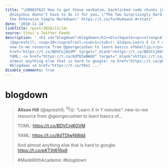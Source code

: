 ```yaml
---
title: "\U0001F62C How to get those verbatim, backticked code chunks just right, so
  @xieyihui doesn't have to do it for you… \"The Two Surprisingly Hard Things about
  the Otherwise Simple Markdown\" https://t.co/furHvAxwno #rstats"
date: '2018-11-14'
linkTitle: /post/2018/11/14/
source: Yihui's Twitter Feeds
description: ' <h1 id="blogdown">blogdown</h1><blockquote><p><strong>Alison Hill</strong>
  (@apreshill; <sup>10</sup>&frasl;<sub>1</sub>): &ldquo;Learn X in Y minutes&rdquo;:
  new-to-me resource from @georgecushen to learn basics of&hellip;</p><p> TOML: <a
  href="https://t.co/BDVCnj6GVM" target="_blank">https://t.co/BDVCnj6GVM</a></p><p>
  YAML: <a href="https://t.co/8dTDIwNWdd" target="_blank">https://t.co/8dTDIwNWdd</a></p><p>And
  almost anything else that is hard to google: <a href="https://t.co/pKTXt616q9" target="_blank">https://t.co/pKTXt616q9</a></p><p>#MadeWithAcademic
  #blogdown <a href="https://t.co/tRo1 ...'
disable_comments: true
---
```

 <h1 id="blogdown">blogdown</h1><blockquote><p><strong>Alison Hill</strong> (@apreshill; <sup>10</sup>&frasl;<sub>1</sub>): &ldquo;Learn X in Y minutes&rdquo;: new-to-me resource from @georgecushen to learn basics of&hellip;</p><p> TOML: <a href="https://t.co/BDVCnj6GVM" target="_blank">https://t.co/BDVCnj6GVM</a></p><p> YAML: <a href="https://t.co/8dTDIwNWdd" target="_blank">https://t.co/8dTDIwNWdd</a></p><p>And almost anything else that is hard to google: <a href="https://t.co/pKTXt616q9" target="_blank">https://t.co/pKTXt616q9</a></p><p>#MadeWithAcademic #blogdown <a href="https://t.co/tRo1 ...